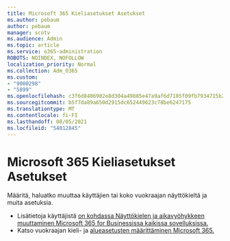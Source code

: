 ```yaml
---
title: Microsoft 365 Kieliasetukset Asetukset
ms.author: pebaum
author: pebaum
manager: scotv
ms.audience: Admin
ms.topic: article
ms.service: o365-administration
ROBOTS: NOINDEX, NOFOLLOW
localization_priority: Normal
ms.collection: Adm_O365
ms.custom:
- "9000298"
- "5899"
ms.openlocfilehash: c3f6d8406982e8d304a49885e47a9af6d7105f09fb7934715b29777069d52726
ms.sourcegitcommit: b5f7da89a650d2915dc652449623c78be6247175
ms.translationtype: MT
ms.contentlocale: fi-FI
ms.lasthandoff: 08/05/2021
ms.locfileid: "54012845"
---
```

# <a name="microsoft-365-language-settings"></a>Microsoft 365 Kieliasetukset Asetukset

Määritä, haluatko muuttaa käyttäjien tai koko vuokraajan näyttökieltä ja muita asetuksia.

- Lisätietoja käyttäjistä [on kohdassa Näyttökielen ja aikavyöhykkeen muuttaminen Microsoft 365 for Businessissa kaikissa sovelluksissa.](https://support.microsoft.com/office/6f238bff-5252-441e-b32b-655d5d85d15b)
- Katso vuokraajan kieli- ja [alueasetusten määrittäminen Microsoft 365.](https://docs.microsoft.com/office365/troubleshoot/access-management/set-language-and-region)
